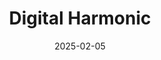 ---  
layout: startup_page  
title: "Digital Harmonic"  
id: "digitalharmonic.com"  
permalink: "/digitalharmonicdigitalharmonic.com02052025/"  
website: "https://www.digitalharmonic.com"  
funding_round: "Strategic Investment"  
funding_amount: ""  
investors: "Caladan Capital, Victor L. Vescovo"  
about: "Digital Harmonic develops advanced video, signal, and image processing technologies for various industries. Their patented technologies offer solutions that enhance operational efficiency and decision-making, including dh/KeyFrame, dh/PurePixel, and dh/PMM."  
markets: "Media & Entertainment, Healthcare, National Security, Big Data, Information Technology, Robotics, Software"  
hq: "Columbia, Maryland, United States"  
founded_year: "2012"  
linkedin: "https://www.linkedin.com/company/digitalharmonic"  
twitter: "https://twitter.com/DigitalHarmonic"  
instagram: ""  
facebook: ""  
crunchbase: "https://www.crunchbase.com/organization/digital-harmonic"  
pitchbook: "https://pitchbook.com/profiles/company/149894-74"  

date_display: "05-Feb-2025"  
date: "2025-02-05"

# SEO Optimization  
meta_title: "Digital Harmonic - Strategic Investment"  
meta_description: "Digital Harmonic, Digital Harmonic develops advanced video, signal, and image processing technologies for various industries. Their patented technologies offer solution..."  
meta_keywords: "Digital Harmonic, Media & Entertainment, Healthcare, National Security, Big Data, Information Technology, Robotics, Software, Strategic Investment funding"  
canonical_url: "https://startup.projectstartups.com/digitalharmonicdigitalharmonic.com02052025/"  
---